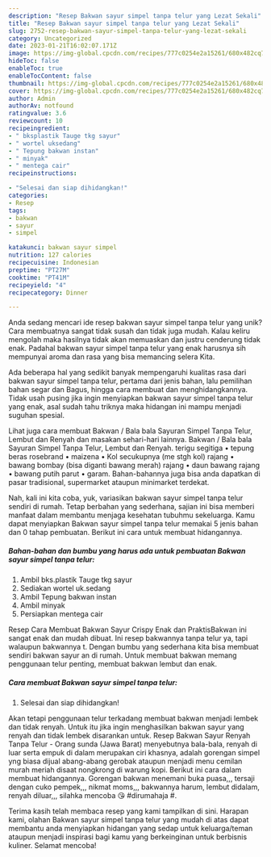 ```yaml
---
description: "Resep Bakwan sayur simpel tanpa telur yang Lezat Sekali"
title: "Resep Bakwan sayur simpel tanpa telur yang Lezat Sekali"
slug: 2752-resep-bakwan-sayur-simpel-tanpa-telur-yang-lezat-sekali
category: Uncategorized
date: 2023-01-21T16:02:07.171Z
image: https://img-global.cpcdn.com/recipes/777c0254e2a15261/680x482cq70/bakwan-sayur-simpel-tanpa-telur-foto-resep-utama.jpg
hideToc: false
enableToc: true
enableTocContent: false
thumbnail: https://img-global.cpcdn.com/recipes/777c0254e2a15261/680x482cq70/bakwan-sayur-simpel-tanpa-telur-foto-resep-utama.jpg
cover: https://img-global.cpcdn.com/recipes/777c0254e2a15261/680x482cq70/bakwan-sayur-simpel-tanpa-telur-foto-resep-utama.jpg
author: Admin
authorAv: notfound
ratingvalue: 3.6
reviewcount: 10
recipeingredient:
- " bksplastik Tauge tkg sayur"
- " wortel uksedang"
- " Tepung bakwan instan"
- " minyak"
- " mentega cair"
recipeinstructions:

- "Selesai dan siap dihidangkan!"
categories:
- Resep
tags:
- bakwan
- sayur
- simpel

katakunci: bakwan sayur simpel 
nutrition: 127 calories
recipecuisine: Indonesian
preptime: "PT27M"
cooktime: "PT41M"
recipeyield: "4"
recipecategory: Dinner

---
```





Anda sedang mencari ide resep bakwan sayur simpel tanpa telur yang unik? Cara membuatnya sangat tidak susah dan tidak juga mudah. Kalau keliru mengolah maka hasilnya tidak akan memuaskan dan justru cenderung tidak enak. Padahal bakwan sayur simpel tanpa telur yang enak harusnya sih mempunyai aroma dan rasa yang bisa memancing selera Kita.





Ada beberapa hal yang sedikit banyak mempengaruhi kualitas rasa dari bakwan sayur simpel tanpa telur, pertama dari jenis bahan, lalu pemilihan bahan segar dan Bagus, hingga cara membuat dan menghidangkannya. Tidak usah pusing jika ingin menyiapkan bakwan sayur simpel tanpa telur yang enak,      asal sudah tahu triknya maka hidangan ini mampu menjadi suguhan spesial.














Lihat juga cara membuat Bakwan / Bala bala Sayuran Simpel Tanpa Telur, Lembut dan Renyah dan masakan sehari-hari lainnya. Bakwan / Bala bala Sayuran Simpel Tanpa Telur, Lembut dan Renyah. terigu segitiga • tepung beras rosebrand • maizena • Kol secukupnya (me stgh kol) rajang • bawang bombay (bisa diganti bawang merah) rajang • daun bawang rajang • bawang putih parut • garam. Bahan-bahannya juga bisa anda dapatkan di pasar tradisional, supermarket ataupun minimarket terdekat.






Nah, kali ini kita coba, yuk, variasikan bakwan sayur simpel tanpa telur sendiri di rumah. Tetap berbahan yang sederhana, sajian ini bisa memberi manfaat dalam membantu menjaga kesehatan tubuhmu sekeluarga. Kamu dapat menyiapkan Bakwan sayur simpel tanpa telur memakai 5 jenis bahan dan 0 tahap pembuatan. Berikut ini cara untuk membuat hidangannya.

<!--inarticleads1-->

##### Bahan-bahan dan bumbu yang harus ada untuk pembuatan Bakwan sayur simpel tanpa telur:

1. Ambil  bks.plastik Tauge tkg sayur
1. Sediakan  wortel uk.sedang
1. Ambil  Tepung bakwan instan
1. Ambil  minyak
1. Persiapkan  mentega cair


Resep Cara Membuat Bakwan Sayur Crispy Enak dan PraktisBakwan ini sangat enak dan mudah dibuat. Ini resep bakwannya tanpa telur ya, tapi walaupun bakwannya t. Dengan bumbu yang sederhana kita bisa membuat sendiri bakwan sayur an di rumah. Untuk membuat bakwan memang penggunaan telur penting, membuat bakwan lembut dan enak. 

<!--inarticleads2-->

##### Cara membuat Bakwan sayur simpel tanpa telur:


1. Selesai dan siap dihidangkan!

Akan tetapi penggunaan telur terkadang membuat bakwan menjadi lembek dan tidak renyah. Untuk itu jika ingin menghasilkan bakwan sayur yang renyah dan tidak lembek disarankan untuk. Resep Bakwan Sayur Renyah Tanpa Telur - Orang sunda (Jawa Barat) menyebutnya bala-bala, renyah di luar serta empuk di dalam merupakan ciri khasnya, adalah gorengan simpel yng biasa dijual abang-abang gerobak ataupun menjadi menu cemilan murah meriah disaat nongkrong di warung kopi. Berikut ini cara dalam membuat hidangannya. Gorengan bakwan menemani buka puasa,,, tersaji dengan cuko pempek,,, nikmat moms,,, bakwannya harum, lembut didalam, renyah diluar,,, silahka mencoba 😘 #dirumahaja #. 

Terima kasih telah membaca resep yang kami tampilkan di sini. Harapan kami, olahan Bakwan sayur simpel tanpa telur yang mudah di atas dapat membantu anda menyiapkan hidangan yang sedap untuk keluarga/teman ataupun menjadi inspirasi bagi kamu yang berkeinginan untuk berbisnis kuliner. Selamat mencoba!
